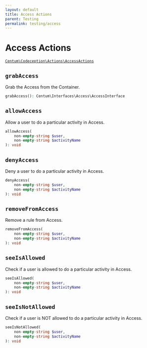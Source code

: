 ```yaml
---
layout: default
title: Access Actions
parent: Testing
permalink: testing/access
---
```




# Access Actions

[`Centum\Codeception\Actions\AccessActions`](https://github.com/SidRoberts/centum/blob/development/src/Codeception/Actions/AccessActions.php)



## `grabAccess`

Grab the Access from the Container.

```php
grabAccess(): Centum\Interfaces\Access\AccessInterface
```



## `allowAccess`

Allow a user to do a particular activity in Access.

```php
allowAccess(
    non-empty-string $user,
    non-empty-string $activityName
): void
```



## `denyAccess`

Deny a user to do a particular activity in Access.

```php
denyAccess(
    non-empty-string $user,
    non-empty-string $activityName
): void
```



## `removeFromAccess`

Remove a rule from Access.

```php
removeFromAccess(
    non-empty-string $user,
    non-empty-string $activityName
): void
```



## `seeIsAllowed`

Check if a user is allowed to do a particular activity in Access.

```php
seeIsAllowed(
    non-empty-string $user,
    non-empty-string $activityName
): void
```



## `seeIsNotAllowed`

Check if a user is NOT allowed to do a particular activity in Access.

```php
seeIsNotAllowed(
    non-empty-string $user,
    non-empty-string $activityName
): void
```
